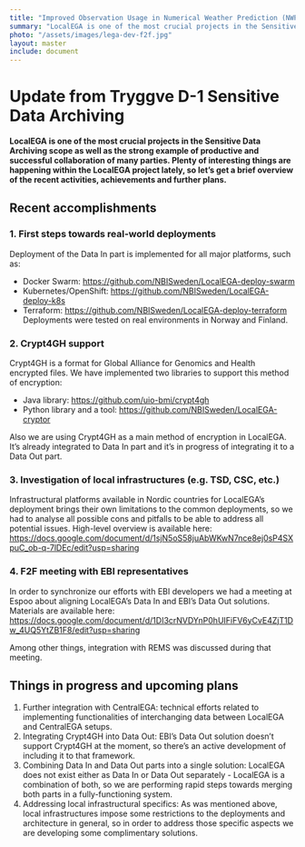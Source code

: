 ```yaml
---
title: "Improved Observation Usage in Numerical Weather Prediction (NWP): the iOBS Project"
summary: "LocalEGA is one of the most crucial projects in the Sensitive Data Archiving scope as well as the strong example of productive and successful collaboration of many parties. Plenty of interesting things are happening within the LocalEGA project lately, so let’s get a brief overview of the recent activities, achievements and further plans."
photo: "/assets/images/lega-dev-f2f.jpg"
layout: master
include: document
---
```


Update from Tryggve D-1 Sensitive Data Archiving
===========================



**LocalEGA is one of the most crucial projects in the Sensitive Data Archiving scope as well as the strong example of productive and successful collaboration of many parties. Plenty of interesting things are happening within the LocalEGA project lately, so let’s get a brief overview of the recent activities, achievements and further plans.**


## Recent accomplishments

### 1. First steps towards real-world deployments

Deployment of the Data In part is implemented for all major platforms, such as:
- Docker Swarm: https://github.com/NBISweden/LocalEGA-deploy-swarm
- Kubernetes/OpenShift: https://github.com/NBISweden/LocalEGA-deploy-k8s
- Terraform: https://github.com/NBISweden/LocalEGA-deploy-terraform 
Deployments were tested on real environments in Norway and Finland.

### 2. Crypt4GH support

Crypt4GH is a format for Global Alliance for Genomics and Health encrypted files. We have implemented two libraries to support this method of encryption:

* Java library: https://github.com/uio-bmi/crypt4gh
* Python library and a tool: https://github.com/NBISweden/LocalEGA-cryptor

Also we are using Crypt4GH as a main method of encryption in LocalEGA. It’s already integrated to Data In part and it’s in progress of integrating it to a Data Out part.

### 3. Investigation of local infrastructures (e.g. TSD, CSC, etc.)
Infrastructural platforms available in Nordic countries for LocalEGA’s deployment brings their own limitations to the common deployments, so we had to analyse all possible cons and pitfalls to be able to address all potential issues. High-level overview is available here: https://docs.google.com/document/d/1sjN5oS58juAbWKwN7nce8ej0sP4SXpuC_ob-q-7lDEc/edit?usp=sharing 

### 4. F2F meeting with EBI representatives
In order to synchronize our efforts with EBI developers we had a meeting at Espoo about aligning LocalEGA’s Data In and EBI’s Data Out solutions. Materials are available here: https://docs.google.com/document/d/1DI3crNVDYnP0hUIFiFV6yCvE4ZjT1Dw_4UQ5YtZB1F8/edit?usp=sharing 

Among other things, integration with REMS was discussed during that meeting.

## Things in progress and upcoming plans
1. Further integration with CentralEGA: technical efforts related to implementing functionalities of interchanging data between LocalEGA and CentralEGA setups.
2. Integrating Crypt4GH into Data Out: EBI’s Data Out solution doesn’t support Crypt4GH at the moment, so there’s an active development of including it to that framework. 
3. Combining Data In and Data Out parts into a single solution: LocalEGA does not exist either as Data In or Data Out separately - LocalEGA is a combination of both, so we are performing rapid steps towards merging both parts in a fully-functioning system.
4. Addressing local infrastructural specifics: As was mentioned above, local infrastructures impose some restrictions to the deployments and architecture in general, so in order to address those specific aspects we are developing some complimentary solutions.
